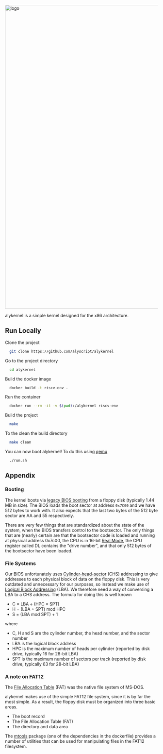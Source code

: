<img src="https://i.imgur.com/Jo7l9Q1.png" alt="logo" width="1000">

alykernel is a simple kernel designed for the x86 architecture.


## Run Locally

Clone the project

```bash
  git clone https://github.com/alyscript/alykernel
```

Go to the project directory

```bash
  cd alykernel
```

Build the docker image

```bash
  docker build -t riscv-env .
```

Run the container

```bash
  docker run --rm -it -v $(pwd):/alykernel riscv-env
```

Build the project
```bash
  make
```

To the clean the build directory
```bash
  make clean
```

You can now boot alykernel! To do this using [qemu](https://www.qemu.org/)
```bash
  ./run.sh
```


## Appendix

### Booting
The kernel boots via [legacy BIOS booting](https://wiki.osdev.org/System_Initialization_(x86)) from a floppy disk (typically 1.44 MB in size). The BIOS loads the boot sector at address `0x7C00` and we have 512 bytes to work with. It also expects that the last two bytes of the 512 byte sector are AA and 55 respectively.

There are very few things that are standardized about the state of the system, when the BIOS transfers control to the bootsector. The only things that are (nearly) certain are that the bootsector code is loaded and running at physical address 0x7c00, the CPU is in 16-bit [Real Mode](https://wiki.osdev.org/Real_Mode), the CPU register called DL contains the "drive number", and that only 512 bytes of the bootsector have been loaded.

### File Systems
Our BIOS unfortunately uses [Cylinder-head-sector](https://en.wikipedia.org/wiki/Cylinder-head-sector) (CHS) addressing to give addresses to each physical block of data on the floppy disk.
This is very outdated and unnecessary for our purposes, so instead we make use of [Logical Block Addressing](https://en.wikipedia.org/wiki/Logical_block_addressing) (LBA). We therefore need a way of conversing a LBA to a CHS address. The formula for doing this is well known
- C = LBA ÷ (HPC × SPT)
- H = (LBA ÷ SPT) mod HPC
- S = (LBA mod SPT) + 1

where
- C, H and S are the cylinder number, the head number, and the sector number
- LBA is the logical block address
- HPC is the maximum number of heads per cylinder (reported by disk drive, typically 16 for 28-bit LBA)
- SPT is the maximum number of sectors per track (reported by disk drive, typically 63 for 28-bit LBA)

### A note on FAT12
The [File Allocation Table](https://wiki.osdev.org/FAT) (FAT) was the native file system of MS-DOS.

alykernel makes use of the simple FAT12 file system, since it is by far the most simple. As a result, the floppy disk must be organized into three basic areas.
- The boot record
- The File Allocation Table (FAT)
- The directory and data area

The [mtools](https://www.gnu.org/software/mtools/) package (one of the dependencies in the dockerfile) provides a number of utilities that can be used for manipulating files in the FAT12 filesystem.
